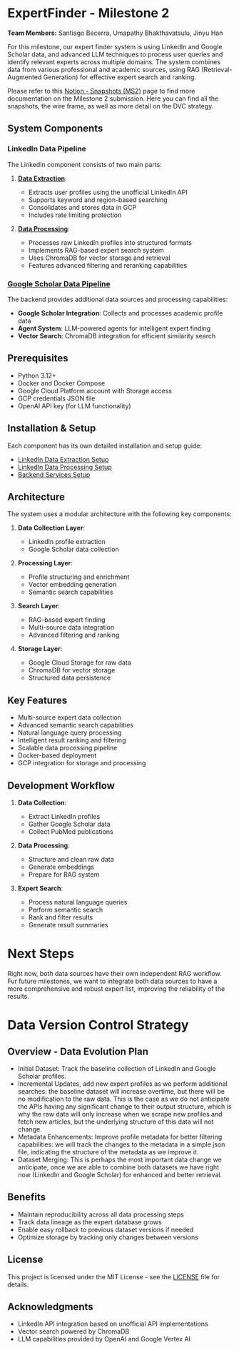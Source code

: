 # ExpertFinder - Milestone 2
**Team Members:** Santiago Becerra, Umapathy Bhakthavatsulu, Jinyu Han

For this milestone, our expert finder system is using LinkedIn and Google Scholar data, and advanced LLM techniques to process user queries and identify relevant experts across multiple domains. The system combines data from various professional and academic sources, using RAG (Retrieval-Augmented Generation) for effective expert search and ranking.

Please refer to this [Notion - Snapshots (MS2)](https://bece.notion.site/ExpertFinder-MS2-1b6c9d12d67f80c7a3c8d09b0a282ae3) page to find more documentation on the Milestone 2 submission. Here you can find all the snapshots, the wire frame, as well as more detail on the DVC strategy. 

## System Components

### LinkedIn Data Pipeline

The LinkedIn component consists of two main parts:

1. **[Data Extraction](./linkedin_raw_data)**: 
   - Extracts user profiles using the unofficial LinkedIn API
   - Supports keyword and region-based searching
   - Consolidates and stores data in GCP
   - Includes rate limiting protection
   
2. **[Data Processing](./linkedin_data_processing)**:
   - Processes raw LinkedIn profiles into structured formats
   - Implements RAG-based expert search system
   - Uses ChromaDB for vector storage and retrieval
   - Features advanced filtering and reranking capabilities

### [Google Scholar Data Pipeline](./backend)

The backend provides additional data sources and processing capabilities:

- **Google Scholar Integration**: Collects and processes academic profile data
- **Agent System**: LLM-powered agents for intelligent expert finding
- **Vector Search**: ChromaDB integration for efficient similarity search

## Prerequisites

- Python 3.12+
- Docker and Docker Compose
- Google Cloud Platform account with Storage access
- GCP credentials JSON file
- OpenAI API key (for LLM functionality)

## Installation & Setup

Each component has its own detailed installation and setup guide:

- [LinkedIn Data Extraction Setup](./linkedin_raw_data/README.md#docker-setup)
- [LinkedIn Data Processing Setup](./linkedin_data_processing/README.md#docker-installation)
- [Backend Services Setup](./backend/README.md#getting-started)

## Architecture

The system uses a modular architecture with the following key components:

1. **Data Collection Layer**:
   - LinkedIn profile extraction
   - Google Scholar data collection

2. **Processing Layer**:
   - Profile structuring and enrichment
   - Vector embedding generation
   - Semantic search capabilities

3. **Search Layer**:
   - RAG-based expert finding
   - Multi-source data integration
   - Advanced filtering and ranking

4. **Storage Layer**:
   - Google Cloud Storage for raw data
   - ChromaDB for vector storage
   - Structured data persistence

## Key Features

- Multi-source expert data collection
- Advanced semantic search capabilities
- Natural language query processing
- Intelligent result ranking and filtering
- Scalable data processing pipeline
- Docker-based deployment
- GCP integration for storage and processing

## Development Workflow

1. **Data Collection**:
   - Extract LinkedIn profiles
   - Gather Google Scholar data
   - Collect PubMed publications

2. **Data Processing**:
   - Structure and clean raw data
   - Generate embeddings
   - Prepare for RAG system

3. **Expert Search**:
   - Process natural language queries
   - Perform semantic search
   - Rank and filter results
   - Generate result summaries

# Next Steps
Right now, both data sources have their own independent RAG workflow. Fur future milestones, we want to integrate both data sources to have a more comprehensive and robust expert list, improving the reliability of the results.

# Data Version Control Strategy
## Overview - Data Evolution Plan
- Initial Dataset: Track the baseline collection of LinkedIn and Google Scholar profiles.
- Incremental Updates, add new expert profiles as we perform additional searches: the baseline dataset will increase overtime, but there will be no modification to the raw data. This is the case as we do not anticipate the APIs having any significant change to their output structure, which is why the raw data will only increase when we scrape new profiles and fetch new articles, but the underlying structure of this data will not change.
- Metadata Enhancements: Improve profile metadata for better filtering capabilities: we will track the changes to the metadata in a simple json file, indicating the structure of the metadata as we improve it.
- Dataset Merging: This is perhaps the most important data change we anticipate, once we are able to combine both datasets we have right now (LinkedIn and Google Scholar) for enhanced and better retrieval.

## Benefits
- Maintain reproducibility across all data processing steps
- Track data lineage as the expert database grows
- Enable easy rollback to previous dataset versions if needed
- Optimize storage by tracking only changes between versions

## License

This project is licensed under the MIT License - see the [LICENSE](LICENSE) file for details.

## Acknowledgments

- LinkedIn API integration based on unofficial API implementations
- Vector search powered by ChromaDB
- LLM capabilities provided by OpenAI and Google Vertex AI
